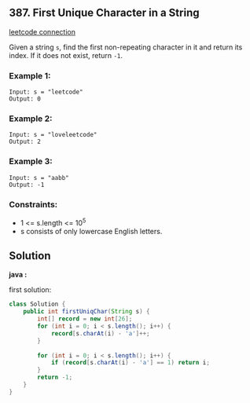 ## 387. First Unique Character in a String

[leetcode connection](https://leetcode.com/problems/first-unique-character-in-a-string/)

Given a string `s`, find the first non-repeating character in it and return its index. If it does not exist, return `-1`.

### Example 1:
```
Input: s = "leetcode"
Output: 0
```

### Example 2:
```
Input: s = "loveleetcode"
Output: 2
```

### Example 3:
```
Input: s = "aabb"
Output: -1
```

### Constraints:

* 1 <= s.length <= 10<sup>5
* s consists of only lowercase English letters.

## Solution

**java :**

first solution:
```java
class Solution {
    public int firstUniqChar(String s) {
        int[] record = new int[26];
        for (int i = 0; i < s.length(); i++) {
            record[s.charAt(i) - 'a']++;
        }
        
        for (int i = 0; i < s.length(); i++) {
            if (record[s.charAt(i) - 'a'] == 1) return i;
        }
        return -1;
    }
}
```